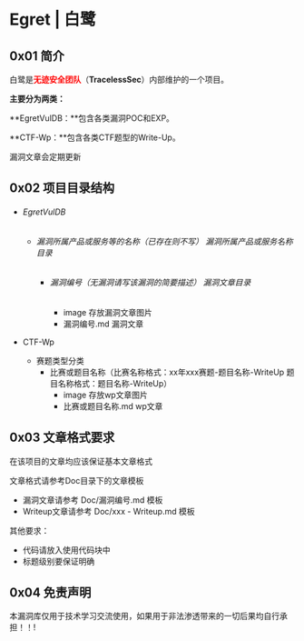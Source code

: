 # Egret | 白鹭

## 0x01 简介

白鹭是<font color=red>**无迹安全团队**</font>（**TracelessSec**）内部维护的一个项目。

**主要分为两类：**

**EgretVulDB：**包含各类漏洞POC和EXP。

**CTF-Wp：**包含各类CTF题型的Write-Up。

漏洞文章会定期更新



## 0x02 项目目录结构

- ###### EgretVulDB

  - ###### 漏洞所属产品或服务等的名称（已存在则不写）                                 漏洞所属产品或服务名称目录

    - ###### 漏洞编号（无漏洞请写该漏洞的简要描述）                                  漏洞文章目录

      - image                                                                                         存放漏洞文章图片
      - 漏洞编号.md                                                                              漏洞文章

- CTF-Wp
  - 赛题类型分类
    - 比赛或题目名称（比赛名称格式：xx年xxx赛题-题目名称-WriteUp  题目名称格式：题目名称-WriteUp）
      - image                                                                                           存放wp文章图片
      - 比赛或题目名称.md                                                                    wp文章



## 0x03 文章格式要求

在该项目的文章均应该保证基本文章格式

文章格式请参考Doc目录下的文章模板

- 漏洞文章请参考 Doc/漏洞编号.md 模板
- Writeup文章请参考 Doc/xxx - Writeup.md 模板

其他要求：

- 代码请放入使用代码块中
- 标题级别要保证明确



## 0x04 免责声明

本漏洞库仅用于技术学习交流使用，如果用于非法渗透带来的一切后果均自行承担！！!









​	



